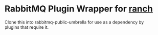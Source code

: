 # RabbitMQ Plugin Wrapper for [ranch](http://github.com/ninenines/ranch)

Clone this into rabbitmq-public-umbrella for use as a dependency by plugins that require it.
